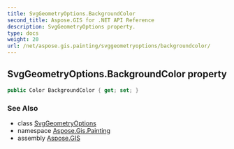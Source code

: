 ```yaml
---
title: SvgGeometryOptions.BackgroundColor
second_title: Aspose.GIS for .NET API Reference
description: SvgGeometryOptions property. 
type: docs
weight: 20
url: /net/aspose.gis.painting/svggeometryoptions/backgroundcolor/
---
```

## SvgGeometryOptions.BackgroundColor property

```csharp
public Color BackgroundColor { get; set; }
```

### See Also

* class [SvgGeometryOptions](../)
* namespace [Aspose.Gis.Painting](../../svggeometryoptions/)
* assembly [Aspose.GIS](../../../)


